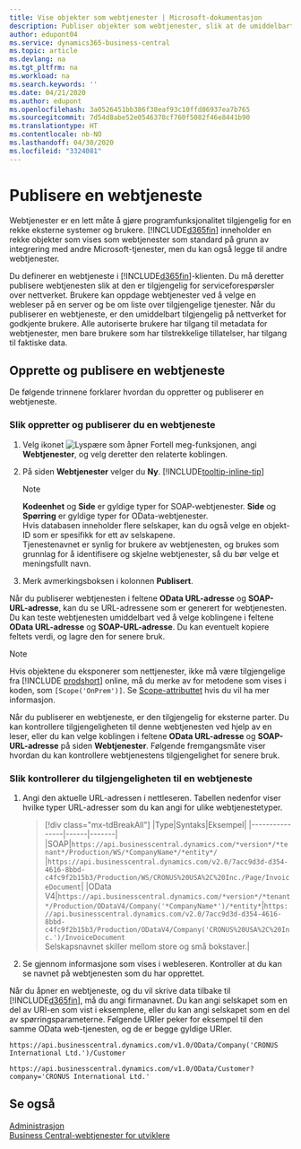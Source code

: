 ```yaml
---
title: Vise objekter som webtjenester | Microsoft-dokumentasjon
description: Publiser objekter som webtjenester, slik at de umiddelbart blir tilgjengelige for Business Central-løsningen din.
author: edupont04
ms.service: dynamics365-business-central
ms.topic: article
ms.devlang: na
ms.tgt_pltfrm: na
ms.workload: na
ms.search.keywords: ''
ms.date: 04/21/2020
ms.author: edupont
ms.openlocfilehash: 3a0526451bb386f38eaf93c10ffd86937ea7b765
ms.sourcegitcommit: 7d54d8abe52e0546378cf760f5082f46e8441b90
ms.translationtype: HT
ms.contentlocale: nb-NO
ms.lasthandoff: 04/30/2020
ms.locfileid: "3324081"
---
```

# <a name="publish-a-web-service"></a>Publisere en webtjeneste

Webtjenester er en lett måte å gjøre programfunksjonalitet tilgjengelig for en rekke eksterne systemer og brukere. [!INCLUDE[d365fin](includes/d365fin_md.md)] inneholder en rekke objekter som vises som webtjenester som standard på grunn av integrering med andre Microsoft-tjenester, men du kan også legge til andre webtjenester.  

Du definerer en webtjeneste i [!INCLUDE[d365fin](includes/d365fin_md.md)]-klienten. Du må deretter publisere webtjenesten slik at den er tilgjengelig for serviceforespørsler over nettverket. Brukere kan oppdage webtjenester ved å velge en webleser på en server og be om liste over tilgjengelige tjenester. Når du publiserer en webtjeneste, er den umiddelbart tilgjengelig på nettverket for godkjente brukere. Alle autoriserte brukere har tilgang til metadata for webtjenester, men bare brukere som har tilstrekkelige tillatelser, har tilgang til faktiske data.

## <a name="creating-and-publishing-a-web-service"></a>Opprette og publisere en webtjeneste  
De følgende trinnene forklarer hvordan du oppretter og publiserer en webtjeneste.  

### <a name="to-create-and-publish-a-web-service"></a>Slik oppretter og publiserer du en webtjeneste  

1. Velg ikonet ![Lyspære som åpner Fortell meg-funksjonen](media/ui-search/search_small.png "Fortell hva du vil gjøre"), angi **Webtjenester**, og velg deretter den relaterte koblingen.  
2. På siden **Webtjenester** velger du **Ny**. [!INCLUDE[tooltip-inline-tip](includes/tooltip-inline-tip_md.md)]  

    > [!NOTE]  
    > **Kodeenhet** og **Side** er gyldige typer for SOAP-webtjenester. **Side** og **Spørring** er gyldige typer for OData-webtjenester.  
    > Hvis databasen inneholder flere selskaper, kan du også velge en objekt-ID som er spesifikk for ett av selskapene.  
    > Tjenestenavnet er synlig for brukere av webtjenesten, og brukes som grunnlag for å identifisere og skjelne webtjenester, så du bør velge et meningsfullt navn.

3. Merk avmerkingsboksen i kolonnen **Publisert**.  

Når du publiserer webtjenesten i feltene **OData URL-adresse** og **SOAP-URL-adresse**, kan du se URL-adressene som er generert for webtjenesten. Du kan teste webtjenesten umiddelbart ved å velge koblingene i feltene **OData URL-adresse** og **SOAP-URL-adresse**. Du kan eventuelt kopiere feltets verdi, og lagre den for senere bruk.  

> [!NOTE]
> Hvis objektene du eksponerer som nettjenester, ikke må være tilgjengelige fra [!INCLUDE [prodshort](includes/prodshort.md)] online, må du merke av for metodene som vises i koden, som `[Scope('OnPrem')]`. Se [Scope-attributtet](/dynamics365/business-central/dev-itpro/developer/methods/devenv-scope-attribute) hvis du vil ha mer informasjon.

Når du publiserer en webtjeneste, er den tilgjengelig for eksterne parter. Du kan kontrollere tilgjengeligheten til denne webtjenesten ved hjelp av en leser, eller du kan velge koblingen i feltene **OData URL-adresse** og **SOAP-URL-adresse** på siden **Webtjenester**. Følgende fremgangsmåte viser hvordan du kan kontrollere webtjenestens tilgjengelighet for senere bruk.  

### <a name="to-verify-the-availability-of-a-web-service"></a>Slik kontrollerer du tilgjengeligheten til en webtjeneste  

1. Angi den aktuelle URL-adressen i nettleseren. Tabellen nedenfor viser hvilke typer URL-adresser som du kan angi for ulike webtjenestetyper.  

    > [!div class="mx-tdBreakAll"]
    > |Type|Syntaks|Eksempel|
    > |----------------|------|-------|
    > |SOAP|`https://api.businesscentral.dynamics.com/*version*/*tenant*/Production/WS/*CompanyName*/*entity*/` |`https://api.businesscentral.dynamics.com/v2.0/7acc9d3d-d354-4616-8bbd-c4fc9f2b15b3/Production/WS/CRONUS%20USA%2C%20Inc./Page/InvoiceDocument`|
    > |OData V4|`https://api.businesscentral.dynamics.com/*version*/*tenant*/Production/ODataV4/Company('*CompanyName*')/*entity*`|`https://api.businesscentral.dynamics.com/v2.0/7acc9d3d-d354-4616-8bbd-c4fc9f2b15b3/Production/ODataV4/Company('CRONUS%20USA%2C%20Inc.')/InvoiceDocument`<br/>    Selskapsnavnet skiller mellom store og små bokstaver.|

2. Se gjennom informasjone som vises i webleseren. Kontroller at du kan se navnet på webtjenesten som du har opprettet.  

Når du åpner en webtjeneste, og du vil skrive data tilbake til [!INCLUDE[d365fin](includes/d365fin_md.md)], må du angi firmanavnet. Du kan angi selskapet som en del av URI-en som vist i eksemplene, eller du kan angi selskapet som en del av spørringsparameterne. Følgende URIer peker for eksempel til den samme OData web-tjenesten, og de er begge gyldige URIer.  

```
https://api.businesscentral.dynamics.com/v1.0/OData/Company('CRONUS International Ltd.')/Customer  
```

```
https://api.businesscentral.dynamics.com/v1.0/OData/Customer?company='CRONUS International Ltd.'  
```

## <a name="see-also"></a>Se også

[Administrasjon](admin-setup-and-administration.md)  
[Business Central-webtjenester for utviklere](/dynamics365/business-central/dev-itpro/webservices/web-services)  
